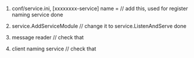 1. conf/service.ini, 
[xxxxxxxx-service]
name =   // add this, used for register naming service done

2. service.AddServiceModule // change it to service.ListenAndServe  done

3. message reader //  check that

4. client  naming service // check that